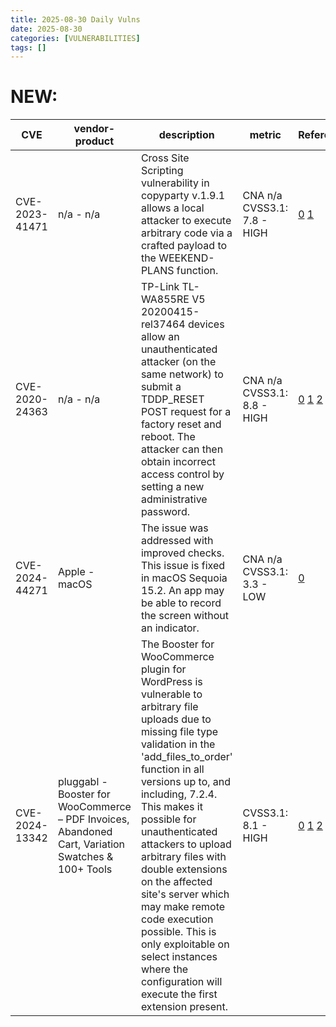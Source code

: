 ```yaml
---
title: 2025-08-30 Daily Vulns
date: 2025-08-30
categories: [VULNERABILITIES]
tags: []
---
```


# NEW:

| CVE            | vendor-product                                                                                     | description                                                                                                                                                                                                                                                                                                                                                                                                                                                                                                          | metric                      | Referenceurl                                                                                                                                                                                                                                                                                               | title                                                      | GithubURL                                                                                 |                                                                                                                                   |
| -------------- | -------------------------------------------------------------------------------------------------- | -------------------------------------------------------------------------------------------------------------------------------------------------------------------------------------------------------------------------------------------------------------------------------------------------------------------------------------------------------------------------------------------------------------------------------------------------------------------------------------------------------------------- | --------------------------- | ---------------------------------------------------------------------------------------------------------------------------------------------------------------------------------------------------------------------------------------------------------------------------------------------------------- | ---------------------------------------------------------- | ----------------------------------------------------------------------------------------- | --------------------------------------------------------------------------------------------------------------------------------- |
| CVE-2023-41471 | n/a - n/a                                                                                          | Cross Site Scripting vulnerability in copyparty v.1.9.1 allows a local attacker to execute arbitrary code via a crafted payload to the WEEKEND-PLANS function.                                                                                                                                                                                                                                                                                                                                                       | CNA n/a CVSS3.1: 7.8 - HIGH | [0](https://github.com/Trinity-SYT-SECURITY/XSS%5Fvuln%5Fissue/blob/main/copyparty.md) [1](https://github.com/9001/copyparty)                                                                                                                                                                              | Exploitation: pocAutomatable: noTechnical Impact: total    | undefined                                                                                 | [github](https://github.com/cisagov/vulnrichment/raw/ba8ebbdf4f6bea4dc5768698a5a6d2a320b0117b/2023%2F41xxx%2FCVE-2023-41471.json) |
| CVE-2020-24363 | n/a - n/a                                                                                          | TP-Link TL-WA855RE V5 20200415-rel37464 devices allow an unauthenticated attacker (on the same network) to submit a TDDP\_RESET POST request for a factory reset and reboot. The attacker can then obtain incorrect access control by setting a new administrative password.                                                                                                                                                                                                                                         | CNA n/a CVSS3.1: 8.8 - HIGH | [0](https://www.tp-link.com/us/support/download/tl-wa855re/#Firmware) [1](http://malwrforensics.com/en/2020/08/31/cve-2020-24363-tl-wa855re-v5-advisory/) [2](https://pastebin.com/VjHM4UiA)                                                                                                               | Exploitation: noneAutomatable: noTechnical Impact: total   | undefined                                                                                 | [github](https://github.com/cisagov/vulnrichment/raw/9eeb3dec8099731b9138b1528ab84e9a94e44e79/2020%2F24xxx%2FCVE-2020-24363.json) |
| CVE-2024-44271 | Apple - macOS                                                                                      | The issue was addressed with improved checks. This issue is fixed in macOS Sequoia 15.2\. An app may be able to record the screen without an indicator.                                                                                                                                                                                                                                                                                                                                                              | CNA n/a CVSS3.1: 3.3 - LOW  | [0](https://support.apple.com/en-us/121839)                                                                                                                                                                                                                                                                | Exploitation: noneAutomatable: noTechnical Impact: partial | undefined                                                                                 | [github](https://github.com/cisagov/vulnrichment/raw/44ac856d8a172a83ff20f1e7f6d085a61b447ace/2024%2F44xxx%2FCVE-2024-44271.json) |
| CVE-2024-13342 | pluggabl - Booster for WooCommerce – PDF Invoices, Abandoned Cart, Variation Swatches & 100+ Tools | The Booster for WooCommerce plugin for WordPress is vulnerable to arbitrary file uploads due to missing file type validation in the 'add\_files\_to\_order' function in all versions up to, and including, 7.2.4\. This makes it possible for unauthenticated attackers to upload arbitrary files with double extensions on the affected site's server which may make remote code execution possible. This is only exploitable on select instances where the configuration will execute the first extension present. | CVSS3.1: 8.1 - HIGH         | [0](https://www.wordfence.com/threat-intel/vulnerabilities/id/5ac8a125-121c-4392-846e-625726043972?source=cve) [1](https://plugins.trac.wordpress.org/browser/woocommerce-jetpack/tags/7.2.4/includes/class-wcj-checkout-files-upload.php#L452) [2](https://plugins.trac.wordpress.org/changeset/3262569/) | Exploitation: noneAutomatable: noTechnical Impact: total   | Booster for WooCommerce <= 7.2.4 - Unauthenticated Double Extension Arbitrary File Upload | [github](https://github.com/cisagov/vulnrichment/raw/9607ad5d6d7a3ca7cfeaa55b6a996b26cb775aa4/2024%2F13xxx%2FCVE-2024-13342.json) |